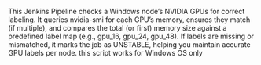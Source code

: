 This Jenkins Pipeline checks a Windows node’s NVIDIA GPUs for correct labeling. It queries nvidia-smi for each GPU’s memory, 
ensures they match (if multiple), and compares the total (or first) memory size against a predefined label map (e.g., gpu_16, gpu_24, gpu_48). 
If labels are missing or mismatched, it marks the job as UNSTABLE, helping you maintain accurate GPU labels per node.
this script works for Windows OS only
